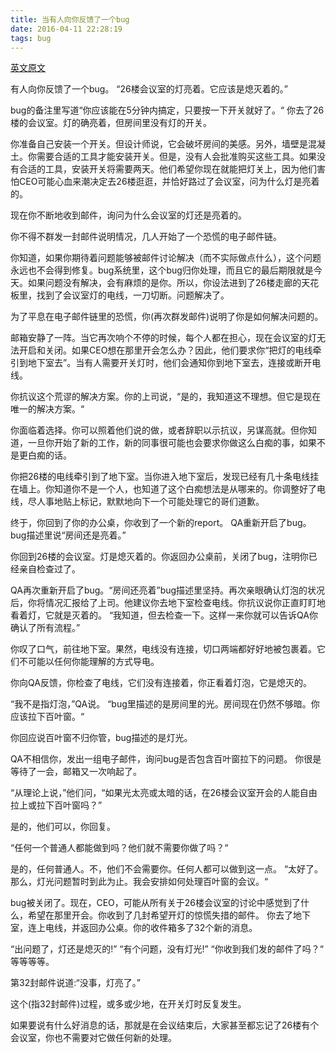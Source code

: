 ```yaml
---
title: 当有人向你反馈了一个bug
date: 2016-04-11 22:28:19
tags: bug
---
```


[英文原文](https://www.reddit.com/r/ProgrammerHumor/comments/2spd2s/when_someone_gives_you_a_bug_long/)

有人向你反馈了一个bug。 “26楼会议室的灯亮着。它应该是熄灭着的。”

bug的备注里写道“你应该能在5分钟内搞定，只要按一下开关就好了。“
你去了26楼的会议室。灯的确亮着，但房间里没有灯的开关。

<!-- more --> 

你准备自己安装一个开关。但设计师说，它会破坏房间的美感。另外，墙壁是混凝土。你需要合适的工具才能安装开关。但是，没有人会批准购买这些工具。如果没有合适的工具，安装开关将需要两天。他们希望你现在就能把灯关上，因为他们害怕CEO可能心血来潮决定去26楼逛逛，并恰好路过了会议室，问为什么灯是亮着的。

现在你不断地收到邮件，询问为什么会议室的灯还是亮着的。

你不得不群发一封邮件说明情况，几人开始了一个恐慌的电子邮件链。

你知道，如果你期待着问题能够被邮件讨论解决（而不实际做点什么），这个问题永远也不会得到修复。bug系统里，这个bug归你处理，而且它的最后期限就是今天。如果问题没有解决，会有麻烦的是你。所以，你设法进到了26楼走廊的天花板里，找到了会议室灯的电线，一刀切断。问题解决了。

为了平息在电子邮件链里的恐慌，你(再次群发邮件)说明了你是如何解决问题的。

邮箱安静了一阵。当它再次响个不停的时候，每个人都在担心，现在会议室的灯无法开启和关闭。如果CEO想在那里开会怎么办？因此，他们要求你“把灯的电线牵引到地下室去”。当有人需要开关灯时，他们会通知你到地下室去，连接或断开电线。

你抗议这个荒谬的解决方案。你的上司说，“是的，我知道这不理想。但它是现在唯一的解决方案。“

你面临着选择。你可以照着他们说的做，或者辞职以示抗议，另谋高就。但你知道，一旦你开始了新的工作，新的同事很可能也会要求你做这么白痴的事，如果不是更白痴的话。

你把26楼的电线牵引到了地下室。当你进入地下室后，发现已经有几十条电线挂在墙上。你知道你不是一个人，也知道了这个白痴想法是从哪来的。你调整好了电线，尽人事地贴上标记，默默地向下一个可能处理它的哥们道歉。

终于，你回到了你的办公桌，你收到了一个新的report。 QA重新开启了bug。bug描述里说“房间还是亮着。”

你回到26楼的会议室。灯是熄灭着的。你返回办公桌前，关闭了bug，注明你已经亲自检查过了。

QA再次重新开启了bug。“房间还亮着”bug描述里坚持。再次亲眼确认灯泡的状况后，你将情况汇报给了上司。他建议你去地下室检查电线。你抗议说你正直盯盯地看着灯，它就是灭着的。 “我知道，但去检查一下。这样一来你就可以告诉QA你确认了所有流程。”

你叹了口气，前往地下室。果然，电线没有连接，切口两端都好好地被包裹着。它们不可能以任何你能理解的方式导电。

你向QA反馈，你检查了电线，它们没有连接着，你正看着灯泡，它是熄灭的。

“我不是指灯泡，”QA说。 “bug里描述的是房间里的光。房间现在仍然不够暗。你应该拉下百叶窗。“

你回应说百叶窗不归你管，bug描述的是灯光。

QA不相信你，发出一组电子邮件，询问bug是否包含百叶窗拉下的问题。
你很是等待了一会，邮箱又一次响起了。

“从理论上说，”他们问，“如果光太亮或太暗的话，在26楼会议室开会的人能自由拉上或拉下百叶窗吗？”

是的，他们可以，你回复。

“任何一个普通人都能做到吗？他们就不需要你做了吗？“

是的，任何普通人。不，他们不会需要你。任何人都可以做到这一点。
“太好了。那么，灯光问题暂时到此为止。我会安排如何处理百叶窗的会议。“

bug被关闭了。现在，CEO，可能从所有关于26楼会议室的讨论中感觉到了什么，希望在那里开会。你收到了几封希望开灯的惊慌失措的邮件。
你去了地下室，连上电线，并返回办公桌。你的收件箱多了32个新的消息。

“出问题了，灯还是熄灭的!”
“有个问题，没有灯光!”
“你收到我们发的邮件了吗？“
等等等等。

第32封邮件说道:“没事，灯亮了。”

这个(指32封邮件)过程，或多或少地，在开关灯时反复发生。

如果要说有什么好消息的话，那就是在会议结束后，大家甚至都忘记了26楼有个会议室，你也不需要对它做任何新的处理。
